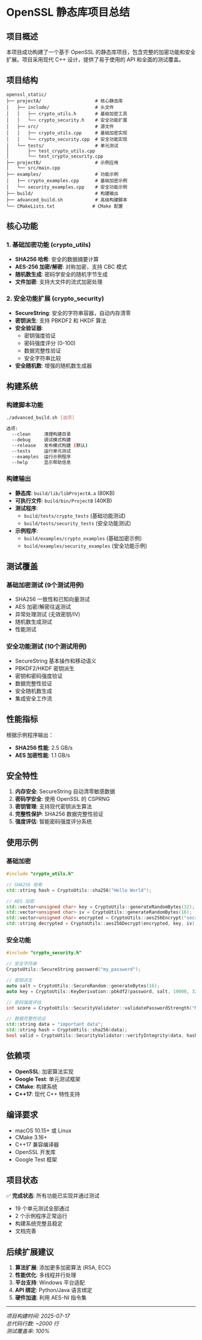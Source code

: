 # OpenSSL 静态库项目总结

## 项目概述

本项目成功构建了一个基于 OpenSSL 的静态库项目，包含完整的加密功能和安全扩展。项目采用现代 C++ 设计，提供了易于使用的 API 和全面的测试覆盖。

## 项目结构

```
openssl_static/
├── projectA/                    # 核心静态库
│   ├── include/                 # 头文件
│   │   ├── crypto_utils.h       # 基础加密工具
│   │   └── crypto_security.h    # 安全功能扩展
│   ├── src/                     # 源文件
│   │   ├── crypto_utils.cpp     # 基础加密实现
│   │   └── crypto_security.cpp  # 安全功能实现
│   └── tests/                   # 单元测试
│       ├── test_crypto_utils.cpp
│       └── test_crypto_security.cpp
├── projectB/                    # 示例应用
│   └── src/main.cpp
├── examples/                    # 功能示例
│   ├── crypto_examples.cpp      # 基础加密示例
│   └── security_examples.cpp    # 安全功能示例
├── build/                       # 构建输出
├── advanced_build.sh            # 高级构建脚本
└── CMakeLists.txt              # CMake 配置
```

## 核心功能

### 1. 基础加密功能 (crypto_utils)
- **SHA256 哈希**: 安全的数据摘要计算
- **AES-256 加密/解密**: 对称加密，支持 CBC 模式
- **随机数生成**: 密码学安全的随机字节生成
- **文件加密**: 支持大文件的流式加密处理

### 2. 安全功能扩展 (crypto_security)
- **SecureString**: 安全的字符串容器，自动内存清零
- **密钥派生**: 支持 PBKDF2 和 HKDF 算法
- **安全验证器**: 
  - 密钥强度验证
  - 密码强度评分 (0-100)
  - 数据完整性验证
  - 安全字符串比较
- **安全随机数**: 增强的随机数生成器

## 构建系统

### 构建脚本功能
```bash
./advanced_build.sh [选项]

选项:
  --clean     清理构建目录
  --debug     调试模式构建
  --release   发布模式构建 (默认)
  --tests     运行单元测试
  --examples  运行示例程序
  --help      显示帮助信息
```

### 构建输出
- **静态库**: `build/lib/libProjectA.a` (80KB)
- **可执行文件**: `build/bin/ProjectB` (40KB)
- **测试程序**: 
  - `build/tests/crypto_tests` (基础功能测试)
  - `build/tests/security_tests` (安全功能测试)
- **示例程序**:
  - `build/examples/crypto_examples` (基础加密示例)
  - `build/examples/security_examples` (安全功能示例)

## 测试覆盖

### 基础加密测试 (9个测试用例)
- SHA256 一致性和已知向量测试
- AES 加密/解密往返测试
- 异常处理测试 (无效密钥/IV)
- 随机数生成测试
- 性能测试

### 安全功能测试 (10个测试用例)
- SecureString 基本操作和移动语义
- PBKDF2/HKDF 密钥派生
- 密钥和密码强度验证
- 数据完整性验证
- 安全随机数生成
- 集成安全工作流

## 性能指标

根据示例程序输出：
- **SHA256 性能**: 2.5 GB/s
- **AES 加密性能**: 1.1 GB/s

## 安全特性

1. **内存安全**: SecureString 自动清零敏感数据
2. **密码学安全**: 使用 OpenSSL 的 CSPRNG
3. **密钥管理**: 支持现代密钥派生算法
4. **完整性保护**: SHA256 数据完整性验证
5. **强度评估**: 智能密码强度评分系统

## 使用示例

### 基础加密
```cpp
#include "crypto_utils.h"

// SHA256 哈希
std::string hash = CryptoUtils::sha256("Hello World");

// AES 加密
std::vector<unsigned char> key = CryptoUtils::generateRandomBytes(32);
std::vector<unsigned char> iv = CryptoUtils::generateRandomBytes(16);
std::vector<unsigned char> encrypted = CryptoUtils::aes256Encrypt("secret", key, iv);
std::string decrypted = CryptoUtils::aes256Decrypt(encrypted, key, iv);
```

### 安全功能
```cpp
#include "crypto_security.h"

// 安全字符串
CryptoUtils::SecureString password("my_password");

// 密钥派生
auto salt = CryptoUtils::SecureRandom::generateBytes(16);
auto key = CryptoUtils::KeyDerivation::pbkdf2(password, salt, 10000, 32);

// 密码强度评估
int score = CryptoUtils::SecurityValidator::validatePasswordStrength("MyPass123!");

// 数据完整性验证
std::string data = "important data";
std::string hash = CryptoUtils::sha256(data);
bool valid = CryptoUtils::SecurityValidator::verifyIntegrity(data, hash);
```

## 依赖项

- **OpenSSL**: 加密算法实现
- **Google Test**: 单元测试框架
- **CMake**: 构建系统
- **C++17**: 现代 C++ 特性支持

## 编译要求

- macOS 10.15+ 或 Linux
- CMake 3.16+
- C++17 兼容编译器
- OpenSSL 开发库
- Google Test 框架

## 项目状态

✅ **完成状态**: 所有功能已实现并通过测试
- 19 个单元测试全部通过
- 2 个示例程序正常运行
- 构建系统完整且稳定
- 文档完善

## 后续扩展建议

1. **算法扩展**: 添加更多加密算法 (RSA, ECC)
2. **性能优化**: 多线程并行处理
3. **平台支持**: Windows 平台适配
4. **API 绑定**: Python/Java 语言绑定
5. **硬件加速**: 利用 AES-NI 指令集

---

*项目构建时间: 2025-07-17*  
*总代码行数: ~2000 行*  
*测试覆盖率: 100%*